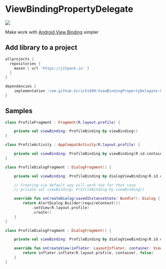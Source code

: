 # ViewBindingPropertyDelegate
[![](https://jitpack.io/v/kirich1409/ViewBindingPropertyDelegate.svg)](https://jitpack.io/#kirich1409/ViewBindingPropertyDelegate)

Make work with [Android View Binding](https://developer.android.com/topic/libraries/view-binding) simpler

## Add library to a project

```groovy
allprojects {
  repositories {
    maven { url 'https://jitpack.io' }
  }
}

dependencies {
    implementation 'com.github.kirich1409:ViewBindingPropertyDelegate:0.4'
}
```

## Samples

```kotlin
class ProfileFragment : Fragment(R.layout.profile) {

    private val viewBinding: ProfileBinding by viewBinding()
}
```

```kotlin
class ProfileActivity : AppCompatActivity(R.layout.profile) {

    private val viewBinding: ProfileBinding by viewBinding(R.id.container)
}
```

```kotlin
class ProfileDialogFragment : DialogFragment() {

    private val viewBinding: ProfileBinding by dialogViewBinding(R.id.container)

    // Creating via default way will work too for that case
    // private val viewBinding: ProfileBinding by viewBinding()

    override fun onCreateDialog(savedInstanceState: Bundle?): Dialog {
        return AlertDialog.Builder(requireContext())
            .setView(R.layout.profile)
            .create()
    }
}
```

```kotlin
class ProfileDialogFragment : DialogFragment() {

    private val viewBinding: ProfileBinding by dialogViewBinding(R.id.container)

    override fun onCreateView(inflater: LayoutInflater, container: ViewGroup?, savedInstanceState: Bundle?): View? {
        return inflater.inflate(R.layout.profile, container, false)
    }
}
```
